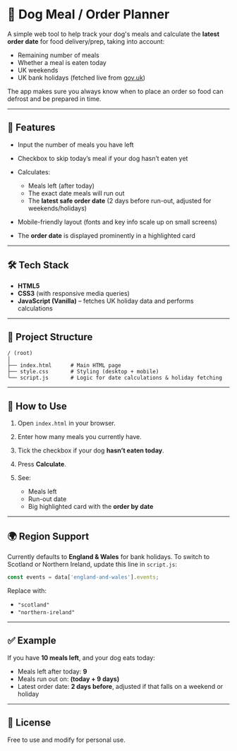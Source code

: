 # 🐶 Dog Meal / Order Planner

A simple web tool to help track your dog's meals and calculate the **latest order date** for food delivery/prep, taking into account:

* Remaining number of meals
* Whether a meal is eaten today
* UK weekends
* UK bank holidays (fetched live from [gov.uk](https://www.gov.uk/bank-holidays.json))

The app makes sure you always know when to place an order so food can defrost and be prepared in time.

---

## 🚀 Features

* Input the number of meals you have left
* Checkbox to skip today’s meal if your dog hasn’t eaten yet
* Calculates:

  * Meals left (after today)
  * The exact date meals will run out
  * The **latest safe order date** (2 days before run-out, adjusted for weekends/holidays)
* Mobile-friendly layout (fonts and key info scale up on small screens)
* The **order date** is displayed prominently in a highlighted card

---

## 🛠️ Tech Stack

* **HTML5**
* **CSS3** (with responsive media queries)
* **JavaScript (Vanilla)** – fetches UK holiday data and performs calculations

---

## 📂 Project Structure

```
/ (root)
│
├── index.html      # Main HTML page
├── style.css       # Styling (desktop + mobile)
└── script.js       # Logic for date calculations & holiday fetching
```

---

## 📖 How to Use

1. Open `index.html` in your browser.
2. Enter how many meals you currently have.
3. Tick the checkbox if your dog **hasn’t eaten today**.
4. Press **Calculate**.
5. See:

   * Meals left
   * Run-out date
   * Big highlighted card with the **order by date**

---


## 🌍 Region Support

Currently defaults to **England & Wales** for bank holidays.
To switch to Scotland or Northern Ireland, update this line in `script.js`:

```js
const events = data['england-and-wales'].events;
```

Replace with:

* `"scotland"`
* `"northern-ireland"`

---

## ✅ Example

If you have **10 meals left**, and your dog eats today:

* Meals left after today: **9**
* Meals run out on: **(today + 9 days)**
* Latest order date: **2 days before**, adjusted if that falls on a weekend or holiday

---

## 🐾 License

Free to use and modify for personal use.
